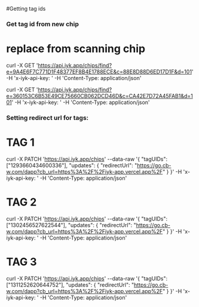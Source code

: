 #Getting tag ids

### Get tag id from new chip
# replace from scanning chip
curl -X GET 'https://api.iyk.app/chips/find?e=9A4E6F7C771D1F48377EF8B4E1788ECE&c=88E8D88D6ED17D1F&d=101'
-H 'x-iyk-api-key:  ' -H 'Content-Type: application/json'


curl -X GET 'https://api.iyk.app/chips/find?e=360153C6B53E49CE75660CB062DCD46D&c=CA42E7D72A45FAB1&d=101'
-H 'x-iyk-api-key:  ' -H 'Content-Type: application/json'


### Setting redirect url for tags:
# TAG 1
curl -X PATCH 'https://api.iyk.app/chips' --data-raw '{
    "tagUIDs": ["1293660434600336"],
        "updates": {
            "redirectUrl":  "https://go.cb-w.com/dapp?cb_url=https%3A%2F%2Fiyk-app.vercel.app%2F"
	    }
}' -H 'x-iyk-api-key:  ' -H 'Content-Type: application/json'

# TAG 2
curl -X PATCH 'https://api.iyk.app/chips' --data-raw '{
    "tagUIDs": ["1302456527622544"],
        "updates": {
            "redirectUrl":  "https://go.cb-w.com/dapp?cb_url=https%3A%2F%2Fiyk-app.vercel.app%2F"
	    }
}' -H 'x-iyk-api-key:  ' -H 'Content-Type: application/json'

# TAG 3
curl -X PATCH 'https://api.iyk.app/chips' --data-raw '{
    "tagUIDs": ["1311252620644752"],
        "updates": {
            "redirectUrl": "https://go.cb-w.com/dapp?cb_url=https%3A%2F%2Fiyk-app.vercel.app%2F"
	    }
}' -H 'x-iyk-api-key:  ' -H 'Content-Type: application/json'
